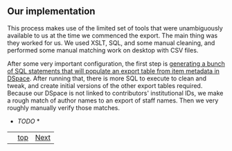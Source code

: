 ﻿## Our implementation

This process makes use of the limited set of tools that were unambiguously available to us at the time we commenced the export. The main thing was they worked for us. We used XSLT, SQL, and some manual cleaning, and performed some manual matching work on desktop with CSV files.

After some very important configuration, the first step is [generating a bunch of SQL statements that will populate an export table from item metadata in DSpace](process-init-metadata.md). After running that, there is more SQL to execute to clean and tweak, and create initial versions of the other export tables required. Because our DSpace is not linked to contributors' institutional IDs, we make a rough match of author names to an export of staff names. Then we very roughly manually verify those matches.

* *TODO* *

| | | |
:---- | :---: | ----: 
|  | [top](README.md) | [Next](assumptions.md "Assumptions")